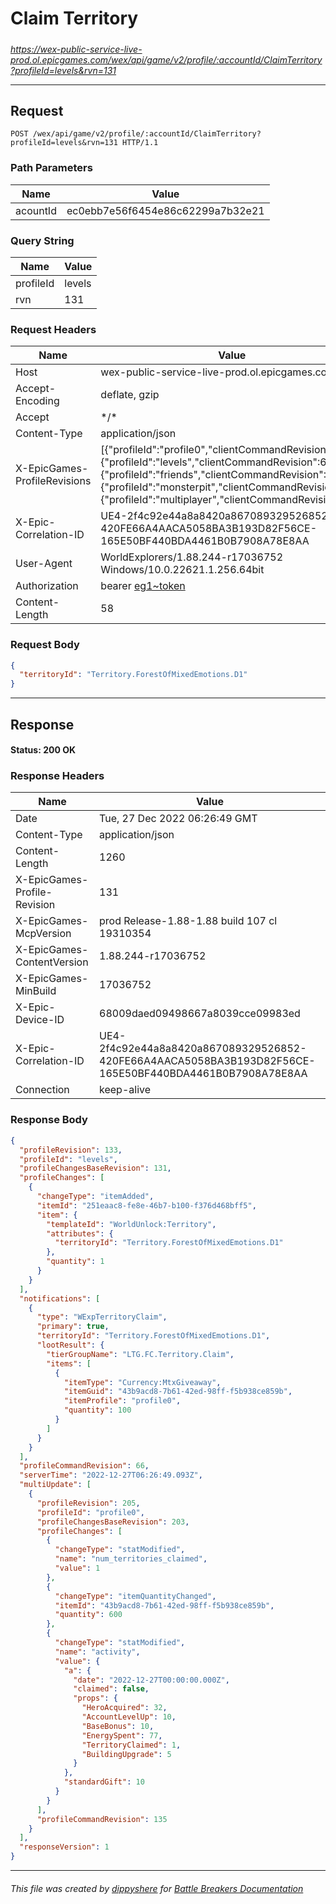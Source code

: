 # Claim Territory

#####

*https://wex-public-service-live-prod.ol.epicgames.com/wex/api/game/v2/profile/:accountId/ClaimTerritory?profileId=levels&rvn=131*

___

## Request

```http
POST /wex/api/game/v2/profile/:accountId/ClaimTerritory?profileId=levels&rvn=131 HTTP/1.1
```

### Path Parameters

| Name     | Value                             |
|----------|-----------------------------------|
| acountId | ec0ebb7e56f6454e86c62299a7b32e21  |

### Query String

| Name      | Value  |
|-----------|--------|
| profileId | levels |
| rvn       | 131    |

### Request Headers

| Name                         | Value                                                                                                                                                                                                                                                                   |
|------------------------------|-------------------------------------------------------------------------------------------------------------------------------------------------------------------------------------------------------------------------------------------------------------------------|
| Host                         | wex-public-service-live-prod.ol.epicgames.com                                                                                                                                                                                                                           |
| Accept-Encoding              | deflate, gzip                                                                                                                                                                                                                                                           |
| Accept                       | \*/\*                                                                                                                                                                                                                                                                   |
| Content-Type                 | application/json                                                                                                                                                                                                                                                        |
| X-EpicGames-ProfileRevisions | [{"profileId":"profile0","clientCommandRevision":134},{"profileId":"levels","clientCommandRevision":65},{"profileId":"friends","clientCommandRevision":11},{"profileId":"monsterpit","clientCommandRevision":18},{"profileId":"multiplayer","clientCommandRevision":5}] |
| X-Epic-Correlation-ID        | UE4-2f4c92e44a8a8420a867089329526852-420FE66A4AACA5058BA3B193D82F56CE-165E50BF440BDA4461B0B7908A78E8AA                                                                                                                                                                  |
| User-Agent                   | WorldExplorers/1.88.244-r17036752 Windows/10.0.22621.1.256.64bit                                                                                                                                                                                                        |
| Authorization                | bearer [eg1~token](https://github.com/dippyshere/battle-breakers-documentation/blob/master/docs/common/tokens/eg1.md)                                                                                                                                                   |
| Content-Length               | 58                                                                                                                                                                                                                                                                      |

### Request Body

```json
{
  "territoryId": "Territory.ForestOfMixedEmotions.D1"
}
```

___

## Response

#### Status: 200 OK

### Response Headers

| Name                         | Value                                                                                                  |
|------------------------------|--------------------------------------------------------------------------------------------------------|
| Date                         | Tue, 27 Dec 2022 06:26:49 GMT                                                                          |
| Content-Type                 | application/json                                                                                       |
| Content-Length               | 1260                                                                                                   |
| X-EpicGames-Profile-Revision | 131                                                                                                    |
| X-EpicGames-McpVersion       | prod Release-1.88-1.88 build 107 cl 19310354                                                           |
| X-EpicGames-ContentVersion   | 1.88.244-r17036752                                                                                     |
| X-EpicGames-MinBuild         | 17036752                                                                                               |
| X-Epic-Device-ID             | 68009daed09498667a8039cce09983ed                                                                       |
| X-Epic-Correlation-ID        | UE4-2f4c92e44a8a8420a867089329526852-420FE66A4AACA5058BA3B193D82F56CE-165E50BF440BDA4461B0B7908A78E8AA |
| Connection                   | keep-alive                                                                                             |

### Response Body

```json
{
  "profileRevision": 133,
  "profileId": "levels",
  "profileChangesBaseRevision": 131,
  "profileChanges": [
    {
      "changeType": "itemAdded",
      "itemId": "251eaac8-fe8e-46b7-b100-f376d468bff5",
      "item": {
        "templateId": "WorldUnlock:Territory",
        "attributes": {
          "territoryId": "Territory.ForestOfMixedEmotions.D1"
        },
        "quantity": 1
      }
    }
  ],
  "notifications": [
    {
      "type": "WExpTerritoryClaim",
      "primary": true,
      "territoryId": "Territory.ForestOfMixedEmotions.D1",
      "lootResult": {
        "tierGroupName": "LTG.FC.Territory.Claim",
        "items": [
          {
            "itemType": "Currency:MtxGiveaway",
            "itemGuid": "43b9acd8-7b61-42ed-98ff-f5b938ce859b",
            "itemProfile": "profile0",
            "quantity": 100
          }
        ]
      }
    }
  ],
  "profileCommandRevision": 66,
  "serverTime": "2022-12-27T06:26:49.093Z",
  "multiUpdate": [
    {
      "profileRevision": 205,
      "profileId": "profile0",
      "profileChangesBaseRevision": 203,
      "profileChanges": [
        {
          "changeType": "statModified",
          "name": "num_territories_claimed",
          "value": 1
        },
        {
          "changeType": "itemQuantityChanged",
          "itemId": "43b9acd8-7b61-42ed-98ff-f5b938ce859b",
          "quantity": 600
        },
        {
          "changeType": "statModified",
          "name": "activity",
          "value": {
            "a": {
              "date": "2022-12-27T00:00:00.000Z",
              "claimed": false,
              "props": {
                "HeroAcquired": 32,
                "AccountLevelUp": 10,
                "BaseBonus": 10,
                "EnergySpent": 77,
                "TerritoryClaimed": 1,
                "BuildingUpgrade": 5
              }
            },
            "standardGift": 10
          }
        }
      ],
      "profileCommandRevision": 135
    }
  ],
  "responseVersion": 1
}
```

___

###### This file was created by [dippyshere](https://github.com/dippyshere) for [Battle Breakers Documentation](https://github.com/dippyshere/battle-breakers-documentation)
